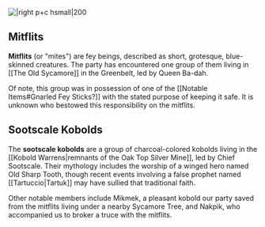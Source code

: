 ![|right p+c hsmall|200](https://2e.aonprd.com/Images/Monsters/Gremlin_Mitflit.png)
## Mitflits
**Mitflits** (or "mites") are fey beings, described as short, grotesque, blue-skinned creatures. The party has encountered one group of them living in [[The Old Sycamore]] in the Greenbelt, led by Queen Ba-dah.

Of note, this group was in possession of one of the [[Notable Items#Gnarled Fey Sticks?]] with the stated purpose of keeping it safe. It is unknown who bestowed this responsibility on the mitflits.

## Sootscale Kobolds
The **sootscale kobolds** are a group of charcoal-colored kobolds living in the [[Kobold Warrens|remnants of the Oak Top Silver Mine]], led by Chief Sootscale. Their mythology includes the worship of a winged hero named Old Sharp Tooth, though recent events involving a false prophet named [[Tartuccio|Tartuk]] may have sullied that traditional faith.

Other notable members include Mikmek, a pleasant kobold our party saved from the mitflits living under a nearby Sycamore Tree, and Nakpik, who accompanied us to broker a truce with the mitflits.